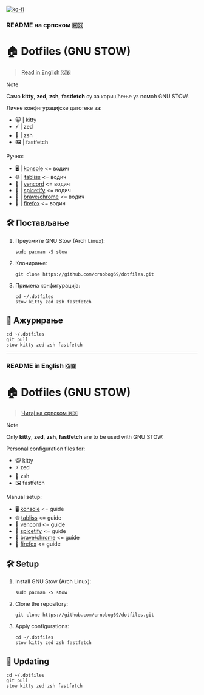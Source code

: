 [![ko-fi](https://ko-fi.com/img/githubbutton_sm.svg)](https://ko-fi.com/P5P311PGR8)
### README на српском 🇷🇸

# 🏠 Dotfiles (GNU STOW)

> [Read in English 🇬🇧](#readme-in-english-)

> [!NOTE]
> Само **kitty**, **zed**, **zsh**, **fastfetch** су за коришћење уз помоћ GNU STOW.

Личне конфигурацијске датотеке за:
- 😺 | kitty
- ⚡ | zed
- 🐚 | zsh
- 🖼️ | fastfetch

Ручно:
- 🖥️ | [konsole](konsole/README.md) <= водич
- 🌐 | [tabliss](tabliss/README.md) <= водич
- 💬 | [vencord](vencord/README.md) <= водич
- 🎵 | [spicetify](spicetify/README.md) <= водич
- 🦁 | [brave/chrome](brave/README.md) <= водич
- 🦊 | [firefox](firefox/README.md) <= водич

## 🛠️ Постављање

1. Преузмите GNU Stow (Arch Linux):
   ```
   sudo pacman -S stow
   ```

2. Клонирање:
   ```
   git clone https://github.com/crnobog69/dotfiles.git
   ```

3. Примена конфигурација:
   ```
   cd ~/.dotfiles
   stow kitty zed zsh fastfetch
   ```

## 🔄 Ажурирање

```
cd ~/.dotfiles
git pull
stow kitty zed zsh fastfetch
```

---

### README in English 🇬🇧

# 🏠 Dotfiles (GNU STOW)

> [Читај на српском 🇷🇸](#readme-на-српском-)

> [!NOTE]
> Only **kitty**, **zed**, **zsh**, **fastfetch** are to be used with GNU STOW.

Personal configuration files for:
- 😺 kitty
- ⚡ zed
- 🐚 zsh
- 🖼️ fastfetch

Manual setup:
- 🖥️ [konsole](konsole/README.md) <= guide
- 🌐 [tabliss](tabliss/README.md) <= guide
- 💬 [vencord](vencord/README.md) <= guide
- 🎵 [spicetify](spicetify/README.md) <= guide
- 🦁 [brave/chrome](brave/README.md) <= guide
- 🦊 [firefox](firefox/README.md) <= guide

## 🛠️ Setup

1. Install GNU Stow (Arch Linux):
   ```
   sudo pacman -S stow
   ```

2. Clone the repository:
   ```
   git clone https://github.com/crnobog69/dotfiles.git
   ```

3. Apply configurations:
   ```
   cd ~/.dotfiles
   stow kitty zed zsh fastfetch
   ```

## 🔄 Updating

```
cd ~/.dotfiles
git pull
stow kitty zed zsh fastfetch
```
